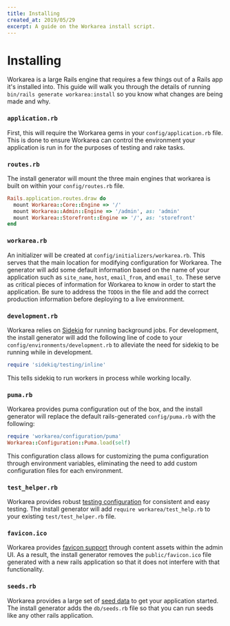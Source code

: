 ```yaml
---
title: Installing
created_at: 2019/05/29
excerpt: A guide on the Workarea install script.
---
```


# Installing

Workarea is a large Rails engine that requires a few things out of a Rails app it's installed into. This guide will walk you through the details of running `bin/rails generate workarea:install` so you know what changes are being made and why.

### `application.rb`

First, this will require the Workarea gems in your `config/application.rb` file. This is done to ensure Workarea can control the environment your application is run in for the purposes of testing and rake tasks.

### `routes.rb`

The install generator will mount the three main engines that workarea is built on within your `config/routes.rb` file.

```ruby
Rails.application.routes.draw do
  mount Workarea::Core::Engine => '/'
  mount Workarea::Admin::Engine => '/admin', as: 'admin'
  mount Workarea::Storefront::Engine => '/', as: 'storefront'
end
```

### `workarea.rb`

An initializer will be created at `config/initializers/workarea.rb`. This serves that the main location for modifying configuration for Workarea. The generator will add some default information based on the name of your application such as `site_name`, `host`, `email_from`, and `email_to`. These serve as critical pieces of information for Workarea to know in order to start the application. Be sure to address the `TODO`s in the file and add the correct production information before deploying to a live environment.

### `development.rb`

Workarea relies on [Sidekiq](https://github.com/mperham/sidekiq) for running background jobs. For development, the install generator will add the following line of code to your `config/environments/development.rb` to alleviate the need for sidekiq to be running while in development.

```ruby
require 'sidekiq/testing/inline'
```

This tells sidekiq to run workers in process while working locally.

### `puma.rb`

Workarea provides puma configuration out of the box, and the install generator will replace the default rails-generated `config/puma.rb` with the following:

```ruby
require 'workarea/configuration/puma'
Workarea::Configuration::Puma.load(self)
```
This configuration class allows for customizing the puma configuration through environment variables, eliminating the need to add custom configuration files for each environment.

### `test_helper.rb`

Workarea provides robust [testing configuration](testing.html) for consistent and easy testing. The install generator will add `require workarea/test_help.rb` to your existing `test/test_helper.rb` file.

### `favicon.ico`

Workarea provides [favicon support](favicon-support.html) through content assets within the admin UI. As a result, the install generator removes the `public/favicon.ico` file generated with a new rails application so that it does not interfere with that functionality.

### `seeds.rb`

Workarea provides a large set of [seed data](seeds.html) to get your application started. The install generator adds the `db/seeds.rb` file so that you can run seeds like any other rails application.
